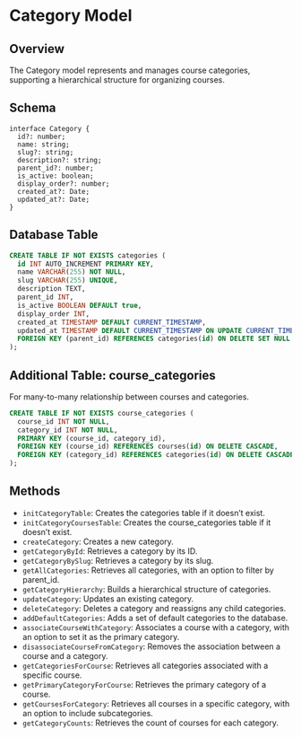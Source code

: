 # Category Model

## Overview

The Category model represents and manages course categories, supporting a hierarchical structure for organizing courses.

## Schema

```typescript
interface Category {
  id?: number;
  name: string;
  slug?: string;
  description?: string;
  parent_id?: number;
  is_active: boolean;
  display_order?: number;
  created_at?: Date;
  updated_at?: Date;
}
```

## Database Table

```sql
CREATE TABLE IF NOT EXISTS categories (
  id INT AUTO_INCREMENT PRIMARY KEY,
  name VARCHAR(255) NOT NULL,
  slug VARCHAR(255) UNIQUE,
  description TEXT,
  parent_id INT,
  is_active BOOLEAN DEFAULT true,
  display_order INT,
  created_at TIMESTAMP DEFAULT CURRENT_TIMESTAMP,
  updated_at TIMESTAMP DEFAULT CURRENT_TIMESTAMP ON UPDATE CURRENT_TIMESTAMP,
  FOREIGN KEY (parent_id) REFERENCES categories(id) ON DELETE SET NULL
);
```

## Additional Table: course_categories

For many-to-many relationship between courses and categories.

```sql
CREATE TABLE IF NOT EXISTS course_categories (
  course_id INT NOT NULL,
  category_id INT NOT NULL,
  PRIMARY KEY (course_id, category_id),
  FOREIGN KEY (course_id) REFERENCES courses(id) ON DELETE CASCADE,
  FOREIGN KEY (category_id) REFERENCES categories(id) ON DELETE CASCADE
);
```

## Methods

- `initCategoryTable`: Creates the categories table if it doesn’t exist.
- `initCategoryCoursesTable`: Creates the course_categories table if it doesn’t exist.
- `createCategory`: Creates a new category.
- `getCategoryById`: Retrieves a category by its ID.
- `getCategoryBySlug`: Retrieves a category by its slug.
- `getAllCategories`: Retrieves all categories, with an option to filter by parent_id.
- `getCategoryHierarchy`: Builds a hierarchical structure of categories.
- `updateCategory`: Updates an existing category.
- `deleteCategory`: Deletes a category and reassigns any child categories.
- `addDefaultCategories`: Adds a set of default categories to the database.
- `associateCourseWithCategory`: Associates a course with a category, with an option to set it as the primary category.
- `disassociateCourseFromCategory`: Removes the association between a course and a category.
- `getCategoriesForCourse`: Retrieves all categories associated with a specific course.
- `getPrimaryCategoryForCourse`: Retrieves the primary category of a course.
- `getCoursesForCategory`: Retrieves all courses in a specific category, with an option to include subcategories.
- `getCategoryCounts`: Retrieves the count of courses for each category.
